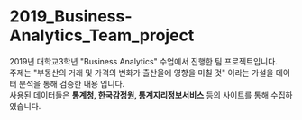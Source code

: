 # 2019_Business-Analytics_Team_project
2019년 대학교3학년 "Business Analytics" 수업에서 진행한 팀 프로젝트입니다.<br>주제는 "부동산의 거래 및 가격의 변화가 출산율에 영향을 미칠 것" 이라는 가설을 데이터 분석을 통해 검증한 내용 입니다.
<br>사용된 데이터들은 **[통계청](),   [한국감정원](),   [통계지리정보서비스]()** 등의 사이트를 통해 수집하였습니다.
